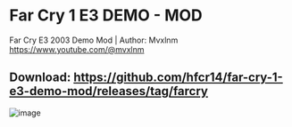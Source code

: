 # Far Cry 1 E3 DEMO - MOD
Far Cry E3 2003 Demo Mod | Author: Mvxlnm https://www.youtube.com/@mvxlnm
## Download: https://github.com/hfcr14/far-cry-1-e3-demo-mod/releases/tag/farcry
![image](https://github.com/user-attachments/assets/7981f0ab-a926-4a5c-ae3c-f0c02512b237)


